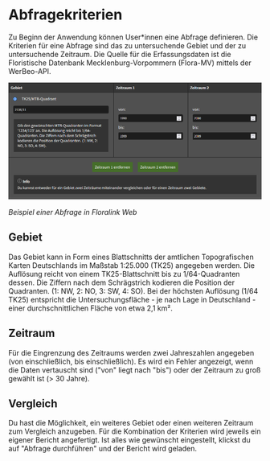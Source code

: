 # Abfragekriterien

Zu Beginn der Anwendung können User\*innen eine Abfrage definieren. Die Kriterien für eine Abfrage sind das zu untersuchende Gebiet und der zu untersuchende Zeitraum. Die Quelle für die Erfassungsdaten ist die Floristische Datenbank Mecklenburg-Vorpommern (Flora-MV) mittels der WerBeo-API.

![UI für die Abfrage](abfrage.png)

_Beispiel einer Abfrage in Floralink Web_

## Gebiet

Das Gebiet kann in Form eines Blattschnitts der amtlichen Topografischen Karten Deutschlands im Maßstab 1:25.000 (TK25) angegeben werden. Die Auflösung reicht von einem TK25-Blattschnitt bis zu 1/64-Quadranten dessen. Die Ziffern nach dem Schrägstrich kodieren die Position der Quadranten. (1: NW, 2: NO, 3: SW, 4: SO). Bei der höchsten Auflösung (1/64 TK25) entspricht die Untersuchungsfläche - je nach Lage in Deutschland - einer durchschnittlichen Fläche von etwa 2,1 km².

## Zeitraum

Für die Eingrenzung des Zeitraums werden zwei Jahreszahlen angegeben (von einschließlich, bis einschließlich). Es wird ein Fehler angezeigt, wenn die Daten vertauscht sind ("von" liegt nach "bis") oder der Zeitraum zu groß gewählt ist (> 30 Jahre).

## Vergleich

Du hast die Möglichkeit, ein weiteres Gebiet oder einen weiteren Zeitraum zum Vergleich anzugeben. Für die Kombination der Kriterien wird jeweils ein eigener Bericht angefertigt. Ist alles wie gewünscht eingestellt, klickst du auf "Abfrage durchführen" und der Bericht wird geladen.
